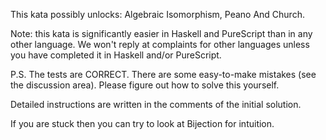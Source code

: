 This kata possibly unlocks: Algebraic Isomorphism, Peano And Church.

Note: this kata is significantly easier in Haskell and PureScript than in any other language. We won't reply at complaints for other languages unless you have completed it in Haskell and/or PureScript.

P.S. The tests are CORRECT. There are some easy-to-make mistakes (see the discussion area). Please figure out how to solve this yourself.

Detailed instructions are written in the comments of the initial solution.

If you are stuck then you can try to look at Bijection for intuition.